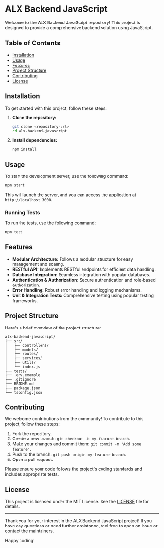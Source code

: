 # ALX Backend JavaScript

Welcome to the ALX Backend JavaScript repository! This project is designed to provide a comprehensive backend solution using JavaScript.

## Table of Contents
- [Installation](#installation)
- [Usage](#usage)
- [Features](#features)
- [Project Structure](#project-structure)
- [Contributing](#contributing)
- [License](#license)

## Installation

To get started with this project, follow these steps:

1. **Clone the repository:**
   ```bash
   git clone <repository-url>
   cd alx-backend-javascript
   ```

2. **Install dependencies:**
   ```bash
   npm install
   ```

## Usage

To start the development server, use the following command:

```bash
npm start
```

This will launch the server, and you can access the application at `http://localhost:3000`.

### Running Tests

To run the tests, use the following command:

```bash
npm test
```

## Features

- **Modular Architecture:** Follows a modular structure for easy management and scaling.
- **RESTful API:** Implements RESTful endpoints for efficient data handling.
- **Database Integration:** Seamless integration with popular databases.
- **Authentication & Authorization:** Secure authentication and role-based authorization.
- **Error Handling:** Robust error handling and logging mechanisms.
- **Unit & Integration Tests:** Comprehensive testing using popular testing frameworks.

## Project Structure

Here's a brief overview of the project structure:

```
alx-backend-javascript/
├── src/
│   ├── controllers/
│   ├── models/
│   ├── routes/
│   ├── services/
│   ├── utils/
│   └── index.js
├── tests/
├── .env.example
├── .gitignore
├── README.md
├── package.json
└── tsconfig.json
```

## Contributing

We welcome contributions from the community! To contribute to this project, follow these steps:

1. Fork the repository.
2. Create a new branch: `git checkout -b my-feature-branch`.
3. Make your changes and commit them: `git commit -m 'Add some feature'`.
4. Push to the branch: `git push origin my-feature-branch`.
5. Open a pull request.

Please ensure your code follows the project's coding standards and includes appropriate tests.

## License

This project is licensed under the MIT License. See the [LICENSE](LICENSE) file for details.

---

Thank you for your interest in the ALX Backend JavaScript project! If you have any questions or need further assistance, feel free to open an issue or contact the maintainers.

Happy coding!
